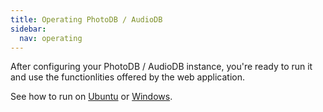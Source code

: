 ```yaml
---
title: Operating PhotoDB / AudioDB
sidebar:
  nav: operating
---
```


After configuring your PhotoDB / AudioDB instance, you're ready to run it and use the functionlities offered by the web application.

See how to run on [Ubuntu](/photodb/operating/operating_ubuntu.html) or [Windows](/photodb/operating/operating_windows.html).
